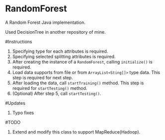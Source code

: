 # RandomForest
A Random Forest Java implementation.

Used DecisionTree in another repository of mine.

#Instructions
1. Specifying type for each attributes is required.
2. Specifying selected splitting attributes is required.
3. After creating the instance of a `RandomForest`, calling `initialize()` is required.
4. Load data supports from file or from `ArrayList<Sting[]>` type data. This step is required for next step.
5. After loading the data, call `startTraining()` method. This step is required for `startTesting()` method.
6. (Optional) After step 5, call `startTesting()`.

#Updates
1. Typo fixes


#TODO
1. Extend and modify this class to support MapReduce(Hadoop).